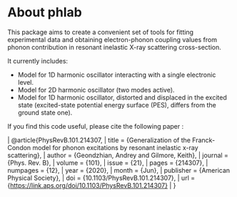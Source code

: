 About phlab
===========

This package aims to create a convenient set of tools for fitting experimental data and obtaining electron-phonon coupling values from phonon contribution in resonant inelastic X-ray scattering cross-section.

It currently includes:
- Model for 1D harmonic oscillator interacting with a single electronic level.
- Model for 2D harmonic oscillator (two modes active).
- Model for 1D harmonic oscillator, distorted and displaced in the excited state (excited-state potential energy surface (PES), differs from the ground state one).

If you find this code useful, please cite the following paper :


| @article{PhysRevB.101.214307,
|  title = {Generalization of the Franck-Condon model for phonon excitations by resonant  inelastic x-ray scattering},
|  author = {Geondzhian, Andrey and Gilmore, Keith},
|  journal = {Phys. Rev. B},
|  volume = {101},
|  issue = {21},
|  pages = {214307},
|  numpages = {12},
|  year = {2020},
|  month = {Jun},
|  publisher = {American Physical Society},
|  doi = {10.1103/PhysRevB.101.214307},
|  url = {https://link.aps.org/doi/10.1103/PhysRevB.101.214307}
| }
